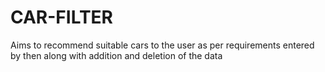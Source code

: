 # CAR-FILTER
Aims to recommend suitable cars to the user as per requirements entered by then along with addition and deletion of the data
